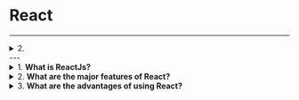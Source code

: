 # React

---

<details>
<summary>
2.  <b> </b>
</summary>
</details>
---

<details>
<summary>
 1. <b> What is ReactJs?</b>
</summary>
ReactJs is a popular JavaScript library for building user interfaces. It is maintained by Facebook, and is widely used for building web applications, mobile apps, and other user interfaces. React allows developers to create reusable components, which can help make large applications easier to manage and maintain. It is designed to be efficient, declarative, and flexible, and can be used to create complex, dynamic user interfaces.
</details>

<details>
<summary>
2.  <b> What are the major features of React?  </b>
</summary>
The major features of React are:

Uses JSX syntax, a syntax extension of JS that allows developers to write HTML in their JS code.
It uses Virtual DOM instead of Real DOM considering that Real DOM manipulations are expensive.
Supports server-side rendering which is useful for Search Engine Optimizations(SEO).
Follows Unidirectional or one-way data flow or data binding.
Uses reusable/composable UI components to develop the view.

</details>

<details>
<summary>
3.  <b>What are the advantages of using React? </b>
</summary>
It is easy to know how a component is rendered, you just need to look at the render function.
JSX makes it easy to read the code of your components. It is also really easy to see the layout, or how components are plugged/combined.
You can render React on the server side. This improves SEO and performance.
It is easy to test.
You can use React with any framework you wish as it is only a view layer.
</details>

